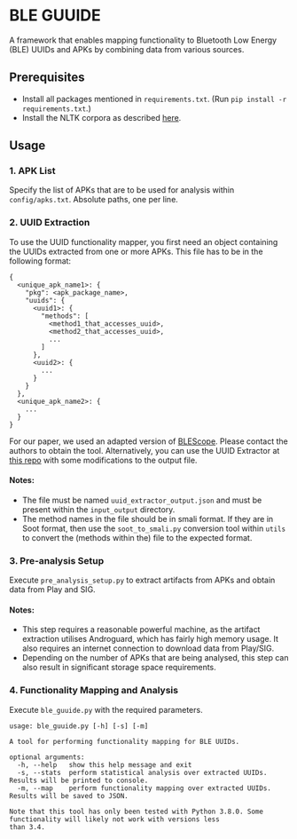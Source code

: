 # BLE GUUIDE
A framework that enables mapping functionality to Bluetooth Low Energy (BLE) UUIDs and APKs by combining data from various sources.

## Prerequisites
* Install all packages mentioned in `requirements.txt`. (Run `pip install -r requirements.txt`.)
* Install the NLTK corpora as described [here](https://www.nltk.org/data.html).

## Usage
### 1. APK List
Specify the list of APKs that are to be used for analysis within `config/apks.txt`. Absolute paths, one per line.

### 2. UUID Extraction
To use the UUID functionality mapper, you first need an object containing the UUIDs extracted from one or more APKs. This file has to be in the following format:
```
{
  <unique_apk_name1>: {
    "pkg": <apk_package_name>,
    "uuids": {
      <uuid1>: {
        "methods": [
          <method1_that_accesses_uuid>,
          <method2_that_accesses_uuid>,
          ...
        ]
      },
      <uuid2>: {
        ...
      }
    }
  },
  <unique_apk_name2>: {
    ...
  }
}
```

For our paper, we used an adapted version of [BLEScope](https://dl.acm.org/doi/10.1145/3319535.3354240). Please contact the authors to obtain the tool. Alternatively, you can use the UUID Extractor at [this repo](https://github.com/projectbtle/uuid-extractor) with some modifications to the output file. 

#### Notes:
* The file must be named `uuid_extractor_output.json` and must be present within the `input_output` directory.
* The method names in the file should be in smali format. If they are in Soot format, then use the `soot_to_smali.py` conversion tool within `utils` to convert the (methods within the) file to the expected format.

### 3. Pre-analysis Setup
Execute `pre_analysis_setup.py` to extract artifacts from APKs and obtain data from Play and SIG. 

#### Notes:
* This step requires a reasonable powerful machine, as the artifact extraction utilises Androguard, which has fairly high memory usage. It also requires an internet connection to download data from Play/SIG.
* Depending on the number of APKs that are being analysed, this step can also result in significant storage space requirements.

### 4. Functionality Mapping and Analysis
Execute `ble_guuide.py` with the required parameters.

```
usage: ble_guuide.py [-h] [-s] [-m]

A tool for performing functionality mapping for BLE UUIDs.

optional arguments:
  -h, --help   show this help message and exit
  -s, --stats  perform statistical analysis over extracted UUIDs. Results will be printed to console.
  -m, --map    perform functionality mapping over extracted UUIDs. Results will be saved to JSON.

Note that this tool has only been tested with Python 3.8.0. Some functionality will likely not work with versions less
than 3.4.
```